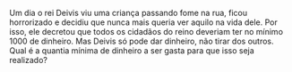 Um dia o rei Deivis viu uma criança passando fome na rua, ficou horrorizado e decidiu que nunca mais queria ver aquilo na vida dele. Por isso, ele decretou que todos os cidadãos do reino deveriam ter no mínimo 1000 de dinheiro. Mas Deivis só pode dar dinheiro, não tirar dos outros. Qual é a quantia mínima de dinheiro a ser gasta para que isso seja realizado?